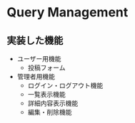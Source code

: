 # Query Management

## 実装した機能
- ユーザー用機能
    - 投稿フォーム
- 管理者用機能
    - ログイン・ログアウト機能
    - 一覧表示機能
    - 詳細内容表示機能
    - 編集・削除機能